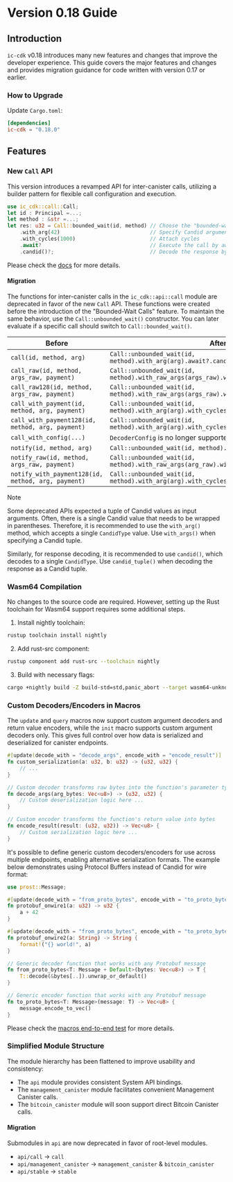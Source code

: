 # Version 0.18 Guide

## Introduction
`ic-cdk` v0.18 introduces many new features and changes that improve the developer experience.
This guide covers the major features and changes and provides migration guidance for code written with version 0.17 or earlier.

### How to Upgrade

Update `Cargo.toml`:
```toml
[dependencies]
ic-cdk = "0.18.0"
```

## Features

### New `Call` API

This version introduces a revamped API for inter-canister calls, utilizing a builder pattern for flexible call configuration and execution.

```rust
use ic_cdk::call::Call;
let id : Principal =...;
let method : &str =...;
let res: u32 = Call::bounded_wait(id, method) // Choose the "bounded-wait" constructor
    .with_arg(42)                             // Specify Candid argument
    .with_cycles(1000)                        // Attach cycles
    .await?                                   // Execute the call by awaiting it
    .candid()?;                               // Decode the response bytes as Candid value
```

Please check the [docs](https://docs.rs/ic-cdk/0.18.0/ic_cdk/call/struct.Call.html) for more details.

#### Migration

The functions for inter-canister calls in the `ic_cdk::api::call` module are deprecated in favor of the new `Call` API. These functions were created before the introduction of the "Bounded-Wait Calls" feature. To maintain the same behavior, use the `Call::unbounded_wait()` constructor. You can later evaluate if a specific call should switch to `Call::bounded_wait()`.

| Before                                             | After                                                                                    |
| -------------------------------------------------- | ---------------------------------------------------------------------------------------- |
| `call(id, method, arg)`                            | `Call::unbounded_wait(id, method).with_arg(arg).await?.candid()?`                        |
| `call_raw(id, method, args_raw, payment)`          | `Call::unbounded_wait(id, method).with_raw_args(args_raw).with_cycles(payment).await?`   |
| `call_raw128(id, method, args_raw, payment)`       | `Call::unbounded_wait(id, method).with_raw_args(args_raw).with_cycles(payment).await?`   |
| `call_with_payment(id, method, arg, payment)`      | `Call::unbounded_wait(id, method).with_arg(arg).with_cycles(payment).await?.candid()?`   |
| `call_with_payment128(id, method, arg, payment)`   | `Call::unbounded_wait(id, method).with_arg(arg).with_cycles(payment).await?.candid()?`   |
| `call_with_config(...)`                            | `DecoderConfig` is no longer supported.                                                  |
| `notify(id, method, arg)`                          | `Call::unbounded_wait(id, method).with_arg(arg).oneway()?`                               |
| `notify_raw(id, method, args_raw, payment)`        | `Call::unbounded_wait(id, method).with_raw_args(arg_raw).with_cycles(payment).oneway()?` |
| `notify_with_payment128(id, method, arg, payment)` | `Call::unbounded_wait(id, method).with_arg(arg).with_cycles(payment).oneway()?`          |

> [!NOTE]
> Some deprecated APIs expected a tuple of Candid values as input arguments. Often, there is a single Candid value that needs to be wrapped in parentheses. Therefore, it is recommended to use the `with_arg()` method, which accepts a single `CandidType` value. Use `with_args()` when specifying a Candid tuple.
>
> Similarly, for response decoding, it is recommended to use `candid()`, which decodes to a single `CandidType`. Use `candid_tuple()` when decoding the response as a Candid tuple.

### Wasm64 Compilation

No changes to the source code are required. However, setting up the Rust toolchain for Wasm64 support requires some additional steps.

1. Install nightly toolchain: 
```bash
rustup toolchain install nightly
```
2. Add rust-src component:
```bash
rustup component add rust-src --toolchain nightly
```
3. Build with necessary flags:
```bash
cargo +nightly build -Z build-std=std,panic_abort --target wasm64-unknown-unknown
```

### Custom Decoders/Encoders in Macros

The `update` and `query` macros now support custom argument decoders and return value encoders, while the `init` macro supports custom argument decoders only. This gives full control over how data is serialized and deserialized for canister endpoints.

```rust
#[update(decode_with = "decode_args", encode_with = "encode_result")]
fn custom_serialization(a: u32, b: u32) -> (u32, u32) {
    // ...
}

// Custom decoder transforms raw bytes into the function's parameter types
fn decode_args(arg_bytes: Vec<u8>) -> (u32, u32) {
    // Custom deserialization logic here ...
}

// Custom encoder transforms the function's return value into bytes
fn encode_result(result: (u32, u32)) -> Vec<u8> {
    // Custom serialization logic here ...
}
```

It's possible to define generic custom decoders/encoders for use across multiple endpoints, enabling alternative serialization formats. The example below demonstrates using Protocol Buffers instead of Candid for wire format:

```rust
use prost::Message;

#[update(decode_with = "from_proto_bytes", encode_with = "to_proto_bytes")]
fn protobuf_onwire1(a: u32) -> u32 {
    a + 42
}

#[update(decode_with = "from_proto_bytes", encode_with = "to_proto_bytes")]
fn protobuf_onwire2(a: String) -> String {
    format!("{} world!", a)
}

// Generic decoder function that works with any Protobuf message
fn from_proto_bytes<T: Message + Default>(bytes: Vec<u8>) -> T {
    T::decode(&bytes[..]).unwrap_or_default()
}

// Generic encoder function that works with any Protobuf message
fn to_proto_bytes<T: Message>(message: T) -> Vec<u8> {
    message.encode_to_vec()
}
```

Please check the [macros end-to-end test](../e2e-tests/src/bin/macros/) for more details.

### Simplified Module Structure

The module hierarchy has been flattened to improve usability and consistency:
- The `api` module provides consistent System API bindings.
- The `management_canister` module facilitates convenient Management Canister calls.
- The `bitcoin_canister` module will soon support direct Bitcoin Canister calls.

#### Migration

Submodules in `api` are now deprecated in favor of root-level modules.
- `api/call` -> `call`
- `api/management_canister` -> `management_canister` & `bitcoin_canister`
- `api/stable` -> `stable`

